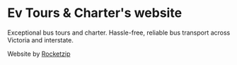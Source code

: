# Ev Tours & Charter's website

Exceptional bus tours and charter. Hassle-free, reliable bus transport across Victoria and interstate.

Website by [Rocketzip](https://rocketzip.com.au)
